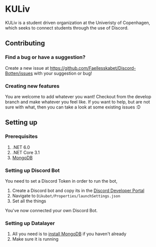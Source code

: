 # KULiv
KULiv is a student driven organization at the Univeristy of Copenhagen, which seeks to connect students through the use of Discord.

## Contributing
### Find a bug or have a suggestion?
Create a new issue at https://github.com/Faellesskabet/Discord-Botten/issues with your suggestion or bug!


### Creating new features
You are welcome to add whatever you want! Checkout from the develop branch and make whatever you feel like. If you want to help, but are not sure with what, then you can take a look at some existing issues :D

## Setting up
### Prerequisites
1. .NET 6.0
2. .NET Core 3.1
3. [MongoDB](https://www.mongodb.com/try/download/community)

### Setting up Discord Bot
You need to set a Discord Token in order to run the bot,
1. Create a Discord bot and copy its in the [Discord Developer Portal](https://discord.com/developers/applications)
2. Navigate to `Dikubot/Properties/launchSettings.json`
3. Set all the things

You've now connected your own Discord Bot.

### Setting up Datalayer
1. All you need is to [install MongoDB](https://www.mongodb.com/try/download/community) if you haven't already
2. Make sure it is running

